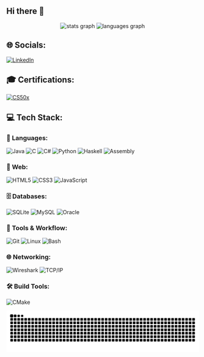 ## Hi there 👋

<!--
**leite-tiago/leite-tiago** is a ✨ _special_ ✨ repository because its `README.md` (this file) appears on your GitHub profile.

Here are some ideas to get you started:

- 🔭 I’m currently working on ...
- 🌱 I’m currently learning ...
- 👯 I’m looking to collaborate on ...
- 🤔 I’m looking for help with ...
- 💬 Ask me about ...
- 📫 How to reach me: ...
- 😄 Pronouns: ...
- ⚡ Fun fact: ...
-->
<div align="center">
  <img src="https://github-readme-stats.vercel.app/api?username=leite-tiago&hide_title=false&hide_rank=false&show_icons=true&include_all_commits=true&count_private=true&disable_animations=false&theme=dracula&locale=en&hide_border=false" height="150" alt="stats graph"  />
  <img src="https://github-readme-stats.vercel.app/api/top-langs?username=leite-tiago&locale=en&hide_title=false&layout=compact&card_width=320&langs_count=5&theme=dracula&hide_border=false" height="150" alt="languages graph"  />
</div>

## 🌐 Socials:
[![LinkedIn](https://img.shields.io/badge/LinkedIn-%230077B5.svg?logo=linkedin&logoColor=white)](https://www.linkedin.com/in/leite-tiago/) 

## 🎓 Certifications:
  <a href="https://certificates.cs50.io/eecf17ea-654f-4870-9ce7-87a3551f11ef.pdf?size=letter">
    <img src="https://img.shields.io/badge/CS50x-00A4EF?style=for-the-badge&logo=harvard&logoColor=white" alt="CS50x" />
  </a>

## 💻 Tech Stack:

### 🧠 Languages:
![Java](https://img.shields.io/badge/java-%23ED8B00.svg?style=for-the-badge&logo=openjdk&logoColor=white)
![C](https://img.shields.io/badge/c-%2300599C.svg?style=for-the-badge&logo=c&logoColor=white)
![C#](https://img.shields.io/badge/c%23-%23239120.svg?style=for-the-badge&logo=csharp&logoColor=white)
![Python](https://img.shields.io/badge/python-3670A0?style=for-the-badge&logo=python&logoColor=ffdd54)
![Haskell](https://img.shields.io/badge/haskell-%235e4fa2.svg?style=for-the-badge&logo=haskell&logoColor=white)
![Assembly](https://img.shields.io/badge/assembly-525252?style=for-the-badge&logo=gnu&logoColor=white)

### 🎨 Web:
![HTML5](https://img.shields.io/badge/html5-%23E34F26.svg?style=for-the-badge&logo=html5&logoColor=white)
![CSS3](https://img.shields.io/badge/css3-%231572B6.svg?style=for-the-badge&logo=css3&logoColor=white)
![JavaScript](https://img.shields.io/badge/javascript-%23F7DF1E.svg?style=for-the-badge&logo=javascript&logoColor=black)

### 🗄️ Databases:
![SQLite](https://img.shields.io/badge/sqlite-%2307405e.svg?style=for-the-badge&logo=sqlite&logoColor=white)
![MySQL](https://img.shields.io/badge/mysql-4479A1.svg?style=for-the-badge&logo=mysql&logoColor=white)
![Oracle](https://img.shields.io/badge/Oracle-F80000?style=for-the-badge&logo=oracle&logoColor=white)

### 🧰 Tools & Workflow:
![Git](https://img.shields.io/badge/git-%23F05033.svg?style=for-the-badge&logo=git&logoColor=white)
![Linux](https://img.shields.io/badge/linux-%23000.svg?style=for-the-badge&logo=linux&logoColor=white)
![Bash](https://img.shields.io/badge/bash-%23121011.svg?style=for-the-badge&logo=gnu-bash&logoColor=white)

### 🌐 Networking:
![Wireshark](https://img.shields.io/badge/Wireshark-1679A7?style=for-the-badge&logo=wireshark&logoColor=white)
![TCP/IP](https://img.shields.io/badge/TCP/IP-%2300599C.svg?style=for-the-badge&logoColor=white)

### 🛠️ Build Tools:
![CMake](https://img.shields.io/badge/CMake-%23008FBA.svg?style=for-the-badge&logo=cmake&logoColor=white)

<img src="https://raw.githubusercontent.com/Stezsz/Stezsz/output/snake.svg" alt="Snake animation" />
